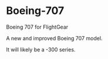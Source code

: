 # Boeing-707
Boeing 707 for FlightGear

A new and improved Boeing 707 model.

It will likely be a -300 series.
